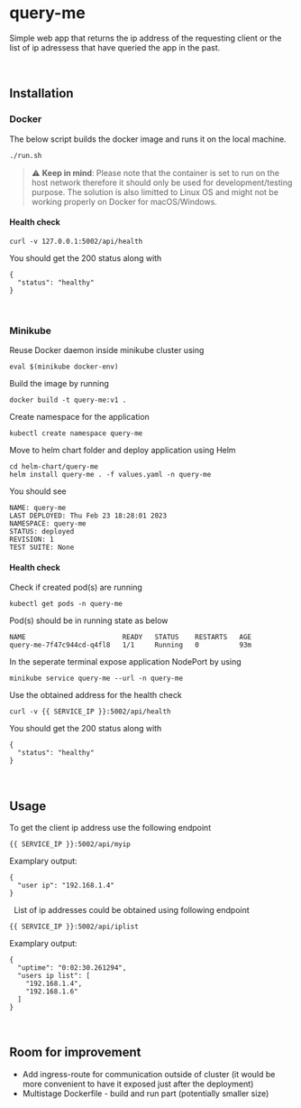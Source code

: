 # query-me
Simple web app that returns the ip address of the requesting client or the list of ip adressess that have queried the app in the past.

&nbsp;
## Installation
### Docker 

The below script builds the docker image and runs it on the local machine.
``` sh
./run.sh
```

> :warning: **Keep in mind**: Please note that the container is set to run on the host network therefore it should only be used for development/testing purpose. The solution is also limitted to Linux OS and might not be working properly on Docker for macOS/Windows.

#### Health check
```console
curl -v 127.0.0.1:5002/api/health
```
You should get the 200 status along with
```console
{
  "status": "healthy"
}
```

&nbsp;
### Minikube

Reuse Docker daemon inside minikube cluster using
```console
eval $(minikube docker-env)
```

Build the image by running
```console
docker build -t query-me:v1 .
```

Create namespace for the application
```console
kubectl create namespace query-me
```

Move to helm chart folder and deploy application using Helm
```console
cd helm-chart/query-me
helm install query-me . -f values.yaml -n query-me
```

You should see
```console
NAME: query-me
LAST DEPLOYED: Thu Feb 23 18:28:01 2023
NAMESPACE: query-me
STATUS: deployed
REVISION: 1
TEST SUITE: None
```

#### Health check

Check if created pod(s) are running
```console
kubectl get pods -n query-me
```

Pod(s) should be in running state as below
```
NAME                        READY   STATUS    RESTARTS   AGE
query-me-7f47c944cd-q4fl8   1/1     Running   0          93m
```

In the seperate terminal expose application NodePort by using
```console
minikube service query-me --url -n query-me
```

Use the obtained address for the health check
```console
curl -v {{ SERVICE_IP }}:5002/api/health
```

You should get the 200 status along with
```console
{
  "status": "healthy"
}
```

&nbsp;
## Usage

To get the client ip address use the following endpoint
```console
{{ SERVICE_IP }}:5002/api/myip
```

Examplary output:
```
{
  "user ip": "192.168.1.4"
}
```
&nbsp;
List of ip addresses could be obtained using following endpoint
```console
{{ SERVICE_IP }}:5002/api/iplist
```
Examplary output:
```
{
  "uptime": "0:02:30.261294",
  "users ip list": [
    "192.168.1.4",
    "192.168.1.6"
  ]
}
```
&nbsp;
## Room for improvement
- Add ingress-route for communication outside of cluster (it would be more convenient to have it exposed just after the deployment)
- Multistage Dockerfile - build and run part (potentially smaller size)








